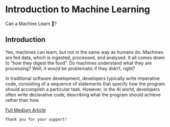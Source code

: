# Introduction to Machine Learning
Can a Machine Learn 🤔?

## Introduction
Yes, machines can learn, but not in the same way as humans do. Machines are fed data, which is ingested, processed, and analysed. It all comes down to “how they digest the food”. Do machines understand what they are processing? Well, it would be problematic if they didn’t, right?

In traditional software development, developers typically write imperative code, consisting of a sequence of statements that specify how the program should accomplish a particular task. However, in the AI world, developers often write declarative code, describing what the program should achieve rather than how.


[Full Medium Article](https://medium.com/@fedcal/introduction-to-machine-learning-f8ed3950b305)


```
Thank you for your support!
```


